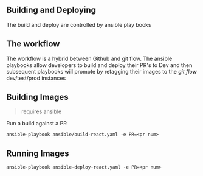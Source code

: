 ## Building and Deploying

The build and deploy are controlled by ansible play books


## The workflow

The workflow is a hybrid between Github and git flow. The ansible playbooks allow developers to build and deploy their PR's to Dev and then subsequent playbooks will promote by retagging their images to the _git flow_ dev/test/prod instances 


## Building Images

> requires ansible

Run a build against a PR

`ansible-playbook ansible/build-react.yaml -e PR=<pr num>`

## Running Images

`ansible-playbook ansible-deploy-react.yaml -e PR=<pr num>`